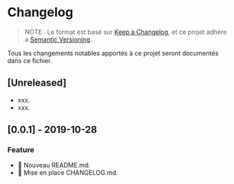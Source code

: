 # Changelog

> NOTE : Le format est basé sur [Keep a Changelog](https://keepachangelog.com/fr/1.0.0/),
et ce projet adhère à [Semantic Versioning](https://semver.org/lang/fr/).

Tous les changements notables apportés à ce projet seront documentés dans ce fichier.

## [Unreleased]

* xxx.
* xxx.

## [0.0.1] - 2019-10-28

### Feature

* :pencil: Nouveau README.md.
* :pencil: Mise en place CHANGELOG.md.
